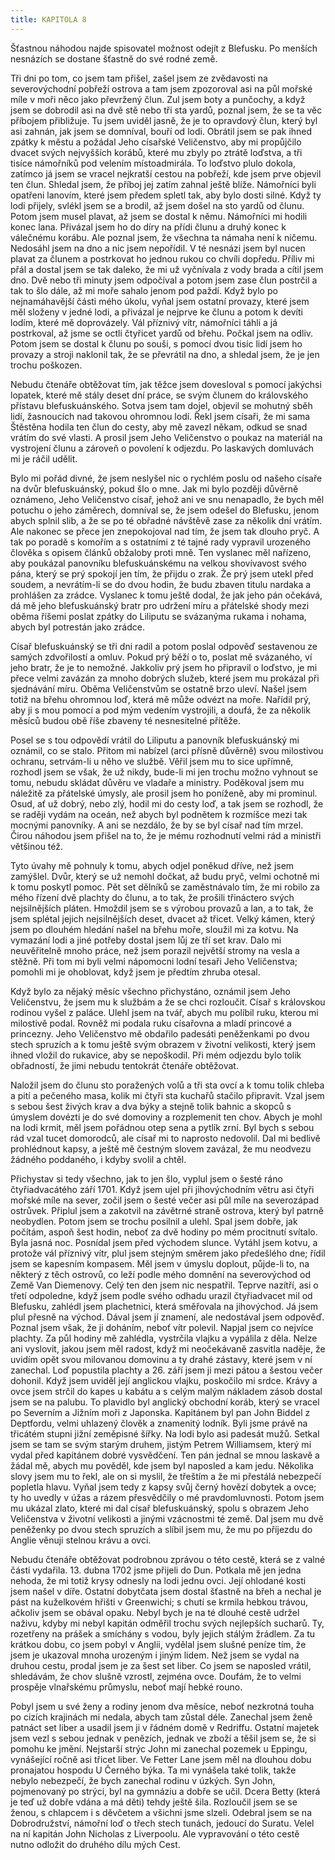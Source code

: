```yaml
---
title: KAPITOLA 8
---
```


Šťastnou náhodou najde spisovatel možnost odejít z Blefusku. Po menších nesnázích se dostane šťastně do své rodné země.

Tři dni po tom, co jsem tam přišel, zašel jsem ze zvědavosti na severovýchodní pobřeží ostrova a tam jsem zpozoroval asi na půl mořské míle v moři něco jako převržený člun. Zul jsem boty a punčochy, a když jsem se dobrodil asi na dvě stě nebo tři sta yardů, poznal jsem, že se ta věc příbojem přibližuje. Tu jsem uviděl jasně, že je to opravdový člun, který byl asi zahnán, jak jsem se domníval, bouří od lodi. Obrátil jsem se pak ihned zpátky k městu a požádal Jeho císařské Veličenstvo, aby mi propůjčilo dvacet svých nejvyšších korábů, které mu zbyly po ztrátě loďstva, a tři tisíce námořníků pod velením místoadmirála. To loďstvo plulo dokola, zatímco já jsem se vracel nejkratší cestou na pobřeží, kde jsem prve objevil ten člun. Shledal jsem, že příboj jej zatím zahnal ještě blíže. Námořníci byli opatřeni lanovím, které jsem předem spletl tak, aby bylo dosti silné. Když ty lodi přijely, svlékl jsem se a brodil, až jsem došel na sto yardů od člunu. Potom jsem musel plavat, až jsem se dostal k němu. Námořníci mi hodili konec lana. Přivázal jsem ho do díry na přídi člunu a druhý konec k válečnému korábu. Ale poznal jsem, že všechna ta námaha není k ničemu. Nedosáhl jsem na dno a nic jsem nepořídil. V té nesnázi jsem byl nucen plavat za člunem a postrkovat ho jednou rukou co chvíli dopředu. Příliv mi přál a dostal jsem se tak daleko, že mi už vyčnívala z vody brada a cítil jsem dno. Dvě nebo tři minuty jsem odpočíval a potom jsem zase člun postrčil a tak to šlo dále, až mi moře sahalo jenom pod paždí. Když bylo po nejnamáhavější části mého úkolu, vyňal jsem ostatní provazy, které jsem měl složeny v jedné lodi, a přivázal je nejprve ke člunu a potom k devíti lodím, které mě doprovázely. Vál příznivý vítr, námořníci táhli a já postrkoval, až jsme se octli čtyřicet yardů od břehu. Počkal jsem na odliv. Potom jsem se dostal k člunu po souši, s pomocí dvou tisíc lidí jsem ho provazy a stroji naklonil tak, že se převrátil na dno, a shledal jsem, že je jen trochu poškozen.

Nebudu čtenáře obtěžovat tím, jak těžce jsem dovesloval s pomocí jakýchsi lopatek, které mě stály deset dní práce, se svým člunem do královského přístavu blefuskuánského. Sotva jsem tam dojel, objevil se mohutný sběh lidí, žasnoucích nad takovou ohromnou lodí. Řekl jsem císaři, že mi sama Štěstěna hodila ten člun do cesty, aby mě zavezl někam, odkud se snad vrátím do své vlasti. A prosil jsem Jeho Veličenstvo o poukaz na materiál na vystrojení člunu a zároveň o povolení k odjezdu. Po laskavých domluvách mi je ráčil udělit.

Bylo mi pořád divné, že jsem neslyšel nic o rychlém poslu od našeho císaře na dvůr blefuskuánský, pokud šlo o mne. Jak mi bylo později důvěrně oznámeno, Jeho Veličenstvo císař, jehož ani ve snu nenapadlo, že bych měl potuchu o jeho záměrech, domníval se, že jsem odešel do Blefusku, jenom abych splnil slib, a že se po té obřadné návštěvě zase za několik dní vrátím. Ale nakonec se přece jen znepokojoval nad tím, že jsem tak dlouho pryč. A tak po poradě s komořím a s ostatními z té tajné rady vypravil urozeného člověka s opisem článků obžaloby proti mně. Ten vyslanec měl nařízeno, aby poukázal panovníku blefuskuánskému na velkou shovívavost svého pána, který se prý spokojí jen tím, že přijdu o zrak. Že prý jsem utekl před soudem, a nevrátím-li se do dvou hodin, že budu zbaven titulu nardaka a prohlášen za zrádce. Vyslanec k tomu ještě dodal, že jak jeho pán očekává, dá mě jeho blefuskuánský bratr pro udržení míru a přátelské shody mezi oběma říšemi poslat zpátky do Liliputu se svázanýma rukama i nohama, abych byl potrestán jako zrádce.

Císař blefuskuánský se tři dni radil a potom poslal odpověď sestavenou ze samých zdvořilostí a omluv. Pokud prý běží o to, poslat mě svázaného, ví jeho bratr, že je to nemožné. Jakkoliv prý jsem ho připravil o loďstvo, je mi přece velmi zavázán za mnoho dobrých služeb, které jsem mu prokázal při sjednávání míru. Oběma Veličenstvům se ostatně brzo uleví. Našel jsem totiž na břehu ohromnou loď, která mě může odvézt na moře. Nařídil prý, aby ji s mou pomocí a pod mým vedením vystrojili, a doufá, že za několik měsíců budou obě říše zbaveny té nesnesitelné přítěže.

Posel se s tou odpovědí vrátil do Liliputu a panovník blefuskuánský mi oznámil, co se stalo. Přitom mi nabízel (arci přísně důvěrně) svou milostivou ochranu, setrvám-li u něho ve službě. Věřil jsem mu to sice upřímně, rozhodl jsem se však, že už nikdy, bude-li mi jen trochu možno vyhnout se tomu, nebudu skládat důvěru ve vladaře a ministry. Poděkoval jsem mu náležitě za přátelské úmysly, ale prosil jsem ho poníženě, aby mi prominul. Osud, ať už dobrý, nebo zlý, hodil mi do cesty loď, a tak jsem se rozhodl, že se raději vydám na oceán, než abych byl podnětem k rozmíšce mezi tak mocnými panovníky. A ani se nezdálo, že by se byl císař nad tím mrzel. Čirou náhodou jsem přišel na to, že je mému rozhodnutí velmi rád a ministři většinou též.

Tyto úvahy mě pohnuly k tomu, abych odjel poněkud dříve, než jsem zamýšlel. Dvůr, který se už nemohl dočkat, až budu pryč, velmi ochotně mi k tomu poskytl pomoc. Pět set dělníků se zaměstnávalo tím, že mi robilo za mého řízení dvě plachty do člunu, a to tak, že prošili třináctero svých nejsilnějších pláten. Hmoždil jsem se s výrobou provazů a lan, a to tak, že jsem splétal jejich nejsilnějších deset, dvacet až třicet. Velký kámen, který jsem po dlouhém hledání našel na břehu moře, sloužil mi za kotvu. Na vymazání lodi a jiné potřeby dostal jsem lůj ze tří set krav. Dalo mi neuvěřitelně mnoho práce, než jsem porazil největší stromy na vesla a stěžně. Při tom mi byli velmi nápomocni lodní tesaři Jeho Veličenstva; pomohli mi je ohoblovat, když jsem je předtím zhruba otesal.

Když bylo za nějaký měsíc všechno přichystáno, oznámil jsem Jeho Veličenstvu, že jsem mu k službám a že se chci rozloučit. Císař s královskou rodinou vyšel z paláce. Ulehl jsem na tvář, abych mu políbil ruku, kterou mi milostivě podal. Rovněž mi podala ruku císařovna a mladí princové a princezny. Jeho Veličenstvo mě obdařilo padesáti peněženkami po dvou stech spruzích a k tomu ještě svým obrazem v životní velikosti, který jsem ihned vložil do rukavice, aby se nepoškodil. Při mém odjezdu bylo tolik obřadností, že jimi nebudu tentokrát čtenáře obtěžovat.

Naložil jsem do člunu sto poražených volů a tři sta ovcí a k tomu tolik chleba a pití a pečeného masa, kolik mi čtyři sta kuchařů stačilo připravit. Vzal jsem s sebou šest živých krav a dva býky a stejně tolik bahnic a skopců s úmyslem dovézti je do své domoviny a rozplemenit ten chov. Abych je mohl na lodi krmit, měl jsem pořádnou otep sena a pytlík zrní. Byl bych s sebou rád vzal tucet domorodců, ale císař mi to naprosto nedovolil. Dal mi bedlivě prohlédnout kapsy, a ještě mě čestným slovem zavázal, že mu neodvezu žádného poddaného, i kdyby svolil a chtěl.

Přichystav si tedy všechno, jak to jen šlo, vyplul jsem o šesté ráno čtyřiadvacátého září 1701. Když jsem ujel při jihovýchodním větru asi čtyři mořské míle na sever, zočil jsem o šesté večer asi půl míle na severozápad ostrůvek. Připlul jsem a zakotvil na závětrné straně ostrova, který byl patrně neobydlen. Potom jsem se trochu posilnil a ulehl. Spal jsem dobře, jak počítám, aspoň šest hodin, neboť za dvě hodiny po mém procitnutí svítalo. Byla jasná noc. Posnídal jsem před východem slunce. Vytáhl jsem kotvu, a protože vál příznivý vítr, plul jsem stejným směrem jako předešlého dne; řídil jsem se kapesním kompasem. Měl jsem v úmyslu doplout, půjde-li to, na některý z těch ostrovů, co leží podle mého domnění na severovýchod od Země Van Diemenovy. Celý ten den jsem nic nespatřil. Teprve nazítří, asi o třetí odpoledne, když jsem podle svého odhadu urazil čtyřiadvacet mil od Blefusku, zahlédl jsem plachetnici, která směřovala na jihovýchod. Já jsem plul přesně na východ. Dával jsem jí znamení, ale nedostával jsem odpověď. Poznal jsem však, že ji doháním, neboť vítr polevil. Napjal jsem co nejvíce plachty. Za půl hodiny mě zahlédla, vystrčila vlajku a vypálila z děla. Nelze ani vyslovit, jakou jsem měl radost, když mi neočekávaně zasvitla naděje, že uvidím opět svou milovanou domovinu a ty drahé zástavy, které jsem v ní zanechal. Loď popustila plachty a 26. září jsem ji mezi pátou a šestou večer dohonil. Když jsem uviděl její anglickou vlajku, poskočilo mi srdce. Krávy a ovce jsem strčil do kapes u kabátu a s celým malým nákladem zásob dostal jsem se na palubu. To plavidlo byl anglický obchodní koráb, který se vracel po Severním a Jižním moři z Japonska. Kapitánem byl pan John Biddel z Deptfordu, velmi uhlazený člověk a znamenitý lodník. Byli jsme právě na třicátém stupni jižní zeměpisné šířky. Na lodi bylo asi padesát mužů. Setkal jsem se tam se svým starým druhem, jistým Petrem Williamsem, který mi vydal před kapitánem dobré vysvědčení. Ten pán jednal se mnou laskavě a žádal mě, abych mu pověděl, kde jsem byl naposled a kam jedu. Několika slovy jsem mu to řekl, ale on si myslil, že třeštím a že mi přestálá nebezpečí popletla hlavu. Vyňal jsem tedy z kapsy svůj černý hovězí dobytek a ovce; ty ho uvedly v úžas a rázem přesvědčily o mé pravdomluvnosti. Potom jsem mu ukázal zlato, které mi dal císař blefuskuánský, spolu s obrazem Jeho Veličenstva v životní velikosti a jinými vzácnostmi té země. Dal jsem mu dvě peněženky po dvou stech spruzích a slíbil jsem mu, že mu po příjezdu do Anglie věnuji stelnou krávu a ovci.

Nebudu čtenáře obtěžovat podrobnou zprávou o této cestě, která se z valné části vydařila. 13. dubna 1702 jsme přijeli do Dun. Potkala mě jen jedna nehoda, že mi totiž krysy odnesly na lodi jednu ovci. Její ohlodané kosti jsem našel v díře. Ostatní dobytčata jsem dostal šťastně na břeh a nechal je pást na kuželkovém hřišti v Greenwichi; s chutí se krmila hebkou trávou, ačkoliv jsem se obával opaku. Nebyl bych je na té dlouhé cestě udržel naživu, kdyby mi nebyl kapitán odměřil trochu svých nejlepších sucharů. Ty, rozetřeny na prášek a smíchány s vodou, byly jejich stálým žrádlem. Za tu krátkou dobu, co jsem pobyl v Anglii, vydělal jsem slušné peníze tím, že jsem je ukazoval mnoha urozeným i jiným lidem. Než jsem se vydal na druhou cestu, prodal jsem je za šest set liber. Co jsem se naposled vrátil, shledávám, že chov slušně vzrostl, zejména ovce. Doufám, že to velmi prospěje vlnařskému průmyslu, neboť mají hebké rouno.

Pobyl jsem u své ženy a rodiny jenom dva měsíce, neboť nezkrotná touha po cizích krajinách mi nedala, abych tam zůstal déle. Zanechal jsem ženě patnáct set liber a usadil jsem ji v řádném domě v Redriffu. Ostatní majetek jsem vezl s sebou jednak v penězích, jednak ve zboží a těšil jsem se, že si pomohu ke jmění. Nejstarší strýc John mi zanechal pozemek u Eppingu, vynášející ročně asi třicet liber. Ve Fetter Lane jsem měl na dlouhou dobu pronajatou hospodu U Černého býka. Ta mi vynášela také tolik, takže nebylo nebezpečí, že bych zanechal rodinu v úzkých. Syn John, pojmenovaný po strýci, byl na gymnáziu a dobře se učil. Dcera Betty (která je teď už dobře vdána a má děti) tehdy ještě šila. Rozloučil jsem se se ženou, s chlapcem i s děvčetem a všichni jsme slzeli. Odebral jsem se na Dobrodružství, námořní loď o třech stech tunách, jedoucí do Suratu. Velel na ní kapitán John Nicholas z Liverpoolu. Ale vypravování o této cestě nutno odložit do druhého dílu mých Cest.
